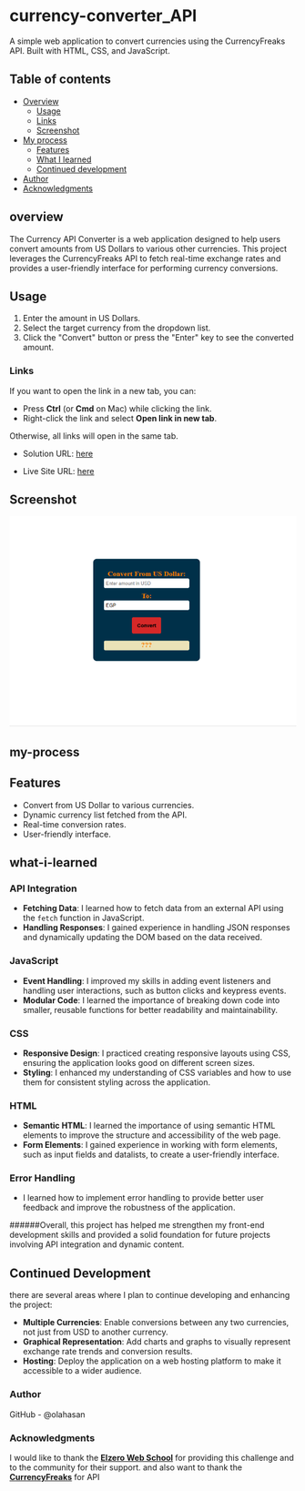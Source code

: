# currency-converter_API
A simple web application to convert currencies using the CurrencyFreaks API. Built with HTML, CSS, and JavaScript.

## Table of contents

- [Overview](#overview)
  - [Usage](#Usage)
  - [Links](#links)
  - [Screenshot](#Screenshot)
- [My process](#my-process)
  - [Features](#Features)
  - [What I learned](#what-i-learned)
  - [Continued development](#continued-development)
- [Author](#author)
- [Acknowledgments](#Acknowledgments)


## overview
The Currency API Converter is a web application designed to help users convert amounts from US Dollars to various other currencies. This project leverages the CurrencyFreaks API to fetch real-time exchange rates and provides a user-friendly interface for performing currency conversions.

## Usage
1. Enter the amount in US Dollars.
2. Select the target currency from the dropdown list.
3. Click the "Convert" button or press the "Enter" key to see the converted amount.

### Links

If you want to open the link in a new tab, you can:

- Press **Ctrl** (or **Cmd** on Mac) while clicking the link.
- Right-click the link and select **Open link in new tab**.

Otherwise, all links will open in the same tab.


- Solution URL: [here](https://github.com/olahasan/currency-converter_API)

- Live Site URL: [here](https://olahasan.github.io/currency-converter_API/)

 ## Screenshot
 
![Screenshot](./images/screenshot.png)

## my-process

## Features
- Convert from US Dollar to various currencies.
- Dynamic currency list fetched from the API.
- Real-time conversion rates.
- User-friendly interface.

## what-i-learned

### API Integration
- **Fetching Data**: I learned how to fetch data from an external API using the `fetch` function in JavaScript.
- **Handling Responses**: I gained experience in handling JSON responses and dynamically updating the DOM based on the data received.

### JavaScript
- **Event Handling**: I improved my skills in adding event listeners and handling user interactions, such as button clicks and keypress events.
- **Modular Code**: I learned the importance of breaking down code into smaller, reusable functions for better readability and maintainability.

### CSS
- **Responsive Design**: I practiced creating responsive layouts using CSS, ensuring the application looks good on different screen sizes.
- **Styling**: I enhanced my understanding of CSS variables and how to use them for consistent styling across the application.

### HTML
- **Semantic HTML**: I learned the importance of using semantic HTML elements to improve the structure and accessibility of the web page.
- **Form Elements**: I gained experience in working with form elements, such as input fields and datalists, to create a user-friendly interface.

### Error Handling
- I learned how to implement error handling to provide better user feedback and improve the robustness of the application.

######Overall, this project has helped me strengthen my front-end development skills and provided a solid foundation for future projects involving API integration and dynamic content.


## Continued Development
there are several areas where I plan to continue developing and enhancing the project:
- **Multiple Currencies**: Enable conversions between any two currencies, not just from USD to another currency.
- **Graphical Representation**: Add charts and graphs to visually represent exchange rate trends and conversion results.
- **Hosting**: Deploy the application on a web hosting platform to make it accessible to a wider audience.  

### Author

GitHub - @olahasan

### Acknowledgments

I would like to thank the **[Elzero Web School](https://elzero.org/)** for providing this challenge and to the community for their support. and also want to thank the **[CurrencyFreaks](https://currencyfreaks.com/)** for API





